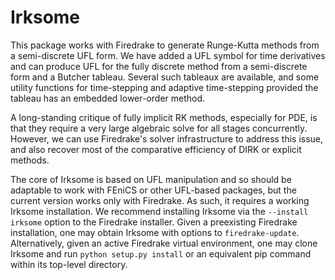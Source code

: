# Irksome

This package works with Firedrake to generate Runge-Kutta methods from a semi-discrete UFL form.  We have added a UFL symbol for time derivatives and can produce UFL for the fully discrete method from a semi-discrete form and a Butcher tableau.  Several such tableaux are available, and some utility functions for time-stepping and adaptive time-stepping provided the tableau has an embedded lower-order method.

A long-standing critique of fully implicit RK methods, especially for PDE, is that they require a very large algebraic solve for all stages concurrently.  However, we can use Firedrake's solver infrastructure to address this issue, and also recover most of the comparative efficiency of DIRK or explicit methods.

The core of Irksome is based on UFL manipulation and so should be adaptable to work with FEniCS or other UFL-based packages, but the current version works only with Firedrake.  As such, it requires a working Irksome installation.  We recommend installing Irksome via the `--install irksome` option to the Firedrake installer.  Given a preexisting Firedrake installation, one may obtain Irksome with options to `firedrake-update`.  Alternatively, given an active Firedrake virtual environment, one may clone Irksome and run `python setup.py install` or an equivalent pip command within its top-level directory.
